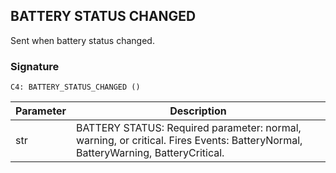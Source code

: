 ## BATTERY STATUS CHANGED

Sent when battery status changed.


### Signature

`C4: BATTERY_STATUS_CHANGED ()`


| Parameter | Description |
| --- | --- |
| str | BATTERY STATUS: Required parameter: normal, warning, or critical. Fires Events: BatteryNormal, BatteryWarning, BatteryCritical. |

